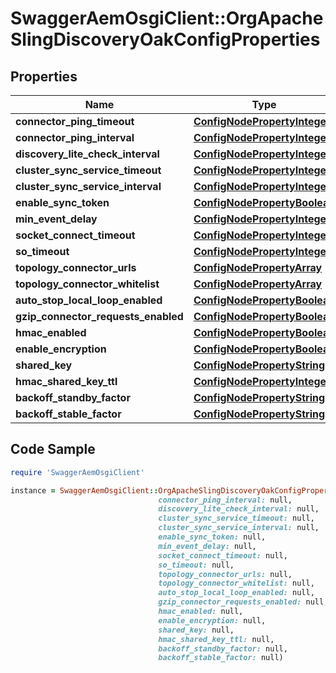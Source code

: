 # SwaggerAemOsgiClient::OrgApacheSlingDiscoveryOakConfigProperties

## Properties

Name | Type | Description | Notes
------------ | ------------- | ------------- | -------------
**connector_ping_timeout** | [**ConfigNodePropertyInteger**](ConfigNodePropertyInteger.md) |  | [optional] 
**connector_ping_interval** | [**ConfigNodePropertyInteger**](ConfigNodePropertyInteger.md) |  | [optional] 
**discovery_lite_check_interval** | [**ConfigNodePropertyInteger**](ConfigNodePropertyInteger.md) |  | [optional] 
**cluster_sync_service_timeout** | [**ConfigNodePropertyInteger**](ConfigNodePropertyInteger.md) |  | [optional] 
**cluster_sync_service_interval** | [**ConfigNodePropertyInteger**](ConfigNodePropertyInteger.md) |  | [optional] 
**enable_sync_token** | [**ConfigNodePropertyBoolean**](ConfigNodePropertyBoolean.md) |  | [optional] 
**min_event_delay** | [**ConfigNodePropertyInteger**](ConfigNodePropertyInteger.md) |  | [optional] 
**socket_connect_timeout** | [**ConfigNodePropertyInteger**](ConfigNodePropertyInteger.md) |  | [optional] 
**so_timeout** | [**ConfigNodePropertyInteger**](ConfigNodePropertyInteger.md) |  | [optional] 
**topology_connector_urls** | [**ConfigNodePropertyArray**](ConfigNodePropertyArray.md) |  | [optional] 
**topology_connector_whitelist** | [**ConfigNodePropertyArray**](ConfigNodePropertyArray.md) |  | [optional] 
**auto_stop_local_loop_enabled** | [**ConfigNodePropertyBoolean**](ConfigNodePropertyBoolean.md) |  | [optional] 
**gzip_connector_requests_enabled** | [**ConfigNodePropertyBoolean**](ConfigNodePropertyBoolean.md) |  | [optional] 
**hmac_enabled** | [**ConfigNodePropertyBoolean**](ConfigNodePropertyBoolean.md) |  | [optional] 
**enable_encryption** | [**ConfigNodePropertyBoolean**](ConfigNodePropertyBoolean.md) |  | [optional] 
**shared_key** | [**ConfigNodePropertyString**](ConfigNodePropertyString.md) |  | [optional] 
**hmac_shared_key_ttl** | [**ConfigNodePropertyInteger**](ConfigNodePropertyInteger.md) |  | [optional] 
**backoff_standby_factor** | [**ConfigNodePropertyString**](ConfigNodePropertyString.md) |  | [optional] 
**backoff_stable_factor** | [**ConfigNodePropertyString**](ConfigNodePropertyString.md) |  | [optional] 

## Code Sample

```ruby
require 'SwaggerAemOsgiClient'

instance = SwaggerAemOsgiClient::OrgApacheSlingDiscoveryOakConfigProperties.new(connector_ping_timeout: null,
                                 connector_ping_interval: null,
                                 discovery_lite_check_interval: null,
                                 cluster_sync_service_timeout: null,
                                 cluster_sync_service_interval: null,
                                 enable_sync_token: null,
                                 min_event_delay: null,
                                 socket_connect_timeout: null,
                                 so_timeout: null,
                                 topology_connector_urls: null,
                                 topology_connector_whitelist: null,
                                 auto_stop_local_loop_enabled: null,
                                 gzip_connector_requests_enabled: null,
                                 hmac_enabled: null,
                                 enable_encryption: null,
                                 shared_key: null,
                                 hmac_shared_key_ttl: null,
                                 backoff_standby_factor: null,
                                 backoff_stable_factor: null)
```


